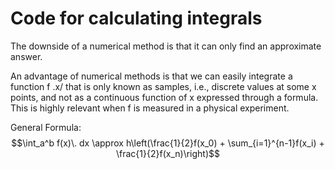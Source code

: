 # Code for calculating integrals

The downside of a numerical method is that it can only find an approximate answer.

An advantage of numerical methods is that we can easily integrate a function f .x/ that is only known as samples, i.e., discrete values at some x points,
and not as a continuous function of x expressed through a formula. This is highly
relevant when f is measured in a physical experiment.

General Formula:
$$\int_a^b f(x)\. dx \approx h\left(\frac{1}{2}f(x_0) + \sum_{i=1}^{n-1}f(x_i) + \frac{1}{2}f(x_n)\right)$$


